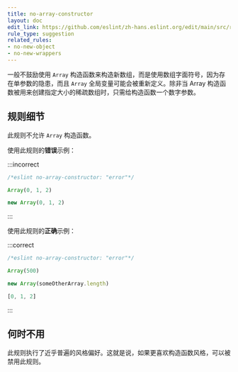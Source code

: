 ```yaml
---
title: no-array-constructor
layout: doc
edit_link: https://github.com/eslint/zh-hans.eslint.org/edit/main/src/rules/no-array-constructor.md
rule_type: suggestion
related_rules:
- no-new-object
- no-new-wrappers
---
```


一般不鼓励使用 `Array` 构造函数来构造新数组，而是使用数组字面符号，因为存在单参数的隐患，而且 `Array` 全局变量可能会被重新定义。除非当 Array 构造函数被用来创建指定大小的稀疏数组时，只需给构造函数一个数字参数。

## 规则细节

此规则不允许 `Array` 构造函数。

使用此规则的**错误**示例：

:::incorrect

```js
/*eslint no-array-constructor: "error"*/

Array(0, 1, 2)

new Array(0, 1, 2)
```

:::

使用此规则的**正确**示例：

:::correct

```js
/*eslint no-array-constructor: "error"*/

Array(500)

new Array(someOtherArray.length)

[0, 1, 2]
```

:::

## 何时不用

此规则执行了近乎普遍的风格偏好。这就是说，如果更喜欢构造函数风格，可以被禁用此规则。
